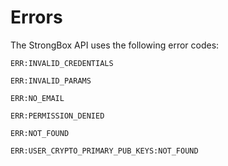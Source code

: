 # Errors

The StrongBox API uses the following error codes:

`ERR:INVALID_CREDENTIALS`

`ERR:INVALID_PARAMS`

`ERR:NO_EMAIL`

`ERR:PERMISSION_DENIED`

`ERR:NOT_FOUND`

`ERR:USER_CRYPTO_PRIMARY_PUB_KEYS:NOT_FOUND`

<!-- Error Code | Meaning
---------- | -------
400 | Bad Request -- Your request sucks
401 | Unauthorized -- Your API key is wrong
403 | Forbidden -- The kitten requested is hidden for administrators only
404 | Not Found -- The specified kitten could not be found
405 | Method Not Allowed -- You tried to access a kitten with an invalid method
406 | Not Acceptable -- You requested a format that isn't json
410 | Gone -- The kitten requested has been removed from our servers
418 | I'm a teapot
429 | Too Many Requests -- You're requesting too many kittens! Slow down!
500 | Internal Server Error -- We had a problem with our server. Try again later.
503 | Service Unavailable -- We're temporarily offline for maintenance. Please try again later. -->
